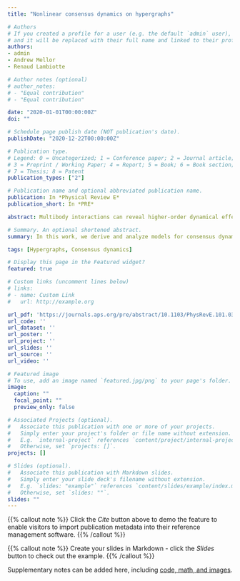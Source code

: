 ```yaml
---
title: "Nonlinear consensus dynamics on hypergraphs"

# Authors
# If you created a profile for a user (e.g. the default `admin` user), write the username (folder name) here 
# and it will be replaced with their full name and linked to their profile.
authors:
- admin
- Andrew Mellor
- Renaud Lambiotte

# Author notes (optional)
# author_notes:
# - "Equal contribution"
# - "Equal contribution"

date: "2020-01-01T00:00:00Z"
doi: ""

# Schedule page publish date (NOT publication's date).
publishDate: "2020-12-22T00:00:00Z"

# Publication type.
# Legend: 0 = Uncategorized; 1 = Conference paper; 2 = Journal article;
# 3 = Preprint / Working Paper; 4 = Report; 5 = Book; 6 = Book section;
# 7 = Thesis; 8 = Patent
publication_types: ["2"]

# Publication name and optional abbreviated publication name.
publication: In *Physical Review E*
publication_short: In *PRE*

abstract: Multibody interactions can reveal higher-order dynamical effects that are not captured by traditional two-body network models. In this work, we derive and analyze models for consensus dynamics on hypergraphs, where nodes interact in groups rather than in pairs. Our work reveals that multibody dynamical effects that go beyond rescaled pairwise interactions can appear only if the interaction function is nonlinear, regardless of the underlying multibody structure. As a practical application, we introduce a specific nonlinear function to model three-body consensus, which incorporates reinforcing group effects such as peer pressure. Unlike consensus processes on networks, we find that the resulting dynamics can cause shifts away from the average system state. The nature of these shifts depends on a complex interplay between the distribution of the initial states, the underlying structure, and the form of the interaction function. By considering modular hypergraphs, we discover state-dependent, asymmetric dynamics between polarized clusters where multibody interactions make one cluster dominate the other.

# Summary. An optional shortened abstract.
summary: In this work, we derive and analyze models for consensus dynamics on hypergraphs, where nodes interact in groups rather than in pairs. Our work reveals that multibody dynamical effects that go beyond rescaled pairwise interactions can appear only if the interaction function is nonlinear.

tags: [Hypergraphs, Consensus dynamics]

# Display this page in the Featured widget?
featured: true

# Custom links (uncomment lines below)
# links:
# - name: Custom Link
#   url: http://example.org

url_pdf: 'https://journals.aps.org/pre/abstract/10.1103/PhysRevE.101.032310'
url_code: ''
url_dataset: ''
url_poster: ''
url_project: ''
url_slides: ''
url_source: ''
url_video: ''

# Featured image
# To use, add an image named `featured.jpg/png` to your page's folder. 
image:
  caption: ""
  focal_point: ""
  preview_only: false

# Associated Projects (optional).
#   Associate this publication with one or more of your projects.
#   Simply enter your project's folder or file name without extension.
#   E.g. `internal-project` references `content/project/internal-project/index.md`.
#   Otherwise, set `projects: []`.
projects: []

# Slides (optional).
#   Associate this publication with Markdown slides.
#   Simply enter your slide deck's filename without extension.
#   E.g. `slides: "example"` references `content/slides/example/index.md`.
#   Otherwise, set `slides: ""`.
slides: ""
---
```


{{% callout note %}}
Click the *Cite* button above to demo the feature to enable visitors to import publication metadata into their reference management software.
{{% /callout %}}

{{% callout note %}}
Create your slides in Markdown - click the *Slides* button to check out the example.
{{% /callout %}}

Supplementary notes can be added here, including [code, math, and images](https://wowchemy.com/docs/writing-markdown-latex/).
